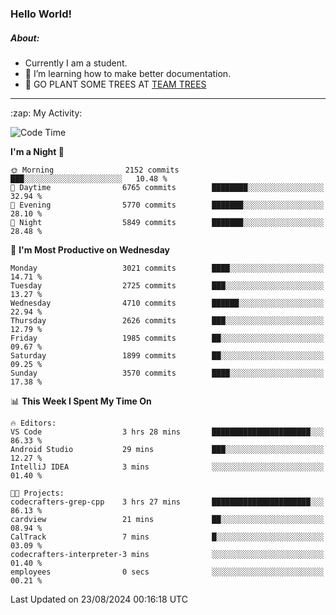 ### Hello World!

##### About:
- Currently I am a student.
- 🌱 I’m learning how to make better documentation.
- 🌱 GO PLANT SOME TREES AT [TEAM TREES](https://teamtrees.org/)

---
  <summary>:zap: My Activity:</summary>
  
<!--START_SECTION:waka-->
![Code Time](http://img.shields.io/badge/Code%20Time-1%2C412%20hrs%2037%20mins-blue)

**I'm a Night 🦉** 

```text
🌞 Morning                2152 commits        ███░░░░░░░░░░░░░░░░░░░░░░   10.48 % 
🌆 Daytime                6765 commits        ████████░░░░░░░░░░░░░░░░░   32.94 % 
🌃 Evening                5770 commits        ███████░░░░░░░░░░░░░░░░░░   28.10 % 
🌙 Night                  5849 commits        ███████░░░░░░░░░░░░░░░░░░   28.48 % 
```
📅 **I'm Most Productive on Wednesday** 

```text
Monday                   3021 commits        ████░░░░░░░░░░░░░░░░░░░░░   14.71 % 
Tuesday                  2725 commits        ███░░░░░░░░░░░░░░░░░░░░░░   13.27 % 
Wednesday                4710 commits        ██████░░░░░░░░░░░░░░░░░░░   22.94 % 
Thursday                 2626 commits        ███░░░░░░░░░░░░░░░░░░░░░░   12.79 % 
Friday                   1985 commits        ██░░░░░░░░░░░░░░░░░░░░░░░   09.67 % 
Saturday                 1899 commits        ██░░░░░░░░░░░░░░░░░░░░░░░   09.25 % 
Sunday                   3570 commits        ████░░░░░░░░░░░░░░░░░░░░░   17.38 % 
```


📊 **This Week I Spent My Time On** 

```text
🔥 Editors: 
VS Code                  3 hrs 28 mins       ██████████████████████░░░   86.33 % 
Android Studio           29 mins             ███░░░░░░░░░░░░░░░░░░░░░░   12.27 % 
IntelliJ IDEA            3 mins              ░░░░░░░░░░░░░░░░░░░░░░░░░   01.40 % 

🐱‍💻 Projects: 
codecrafters-grep-cpp    3 hrs 27 mins       ██████████████████████░░░   86.13 % 
cardview                 21 mins             ██░░░░░░░░░░░░░░░░░░░░░░░   08.94 % 
CalTrack                 7 mins              █░░░░░░░░░░░░░░░░░░░░░░░░   03.09 % 
codecrafters-interpreter-3 mins              ░░░░░░░░░░░░░░░░░░░░░░░░░   01.40 % 
employees                0 secs              ░░░░░░░░░░░░░░░░░░░░░░░░░   00.21 % 
```


 Last Updated on 23/08/2024 00:16:18 UTC
<!--END_SECTION:waka-->
